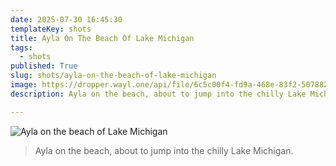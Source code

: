 ```yaml
---
date: 2025-07-30 16:45:30
templateKey: shots
title: Ayla On The Beach Of Lake Michigan
tags:
  - shots
published: True
slug: shots/ayla-on-the-beach-of-lake-michigan
image: https://dropper.wayl.one/api/file/6c5c00f4-fd9a-468e-83f2-5078823ad7a8.png
description: Ayla on the beach, about to jump into the chilly Lake Michigan.

---
```


![Ayla on the beach of Lake Michigan](https://dropper.wayl.one/api/file/6c5c00f4-fd9a-468e-83f2-5078823ad7a8.png)

> Ayla on the beach, about to jump into the chilly Lake Michigan.
